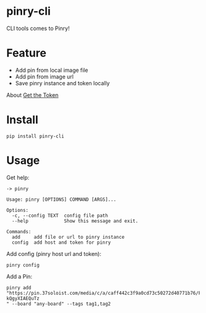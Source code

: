 # pinry-cli

CLI tools comes to Pinry!

# Feature

+ Add pin from local image file
+ Add pin from image url
+ Save pinry instance and token locally

About [Get the Token](https://docs.getpinry.com/api/)

# Install

`pip install pinry-cli`

# Usage

Get help:

```
-> pinry
 
Usage: pinry [OPTIONS] COMMAND [ARGS]...

Options:
  -c, --config TEXT  config file path
  --help             Show this message and exit.

Commands:
  add     add file or url to pinry instance
  config  add host and token for pinry

```

Add config (pinry host url and token):

```
pinry config
```

Add a Pin:

```
pinry add "https://pin.37soloist.com/media/c/a/caff442c3f9a0cd73c50272d40771b76/FL-kQgyXIAEQuTz
" --board "any-board" --tags tag1,tag2
```
